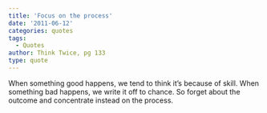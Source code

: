 ```yaml
---
title: 'Focus on the process'
date: '2011-06-12'
categories: quotes
tags:
  - Quotes
author: Think Twice, pg 133
type: quote
---
```


When something good happens, we tend to think it’s because of skill. When something bad happens, we write it off to chance. So forget about the outcome and concentrate instead on the process.
